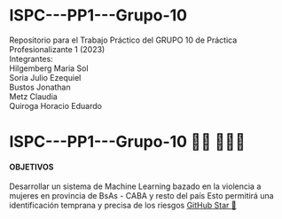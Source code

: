# ISPC---PP1---Grupo-10
Repositorio para el Trabajo Práctico del GRUPO 10 de Práctica Profesionalizante 1 (2023) <br>
Integrantes:<br>
Hilgemberg Maria Sol<br>
Soria Julio Ezequiel<br>
Bustos Jonathan<br>
Metz Claudia<br>
Quiroga Horacio Eduardo<br>

# ISPC---PP1---Grupo-10 👋🏾 👩🏾‍💻
<h4>OBJETIVOS</h4>
Desarrollar un sistema de Machine Learning bazado en la violencia a mujeres en provincia de BsAs - CABA  y resto del país Esto permitirá una identificación temprana y precisa de los riesgos <a href="https://stars.github.com/">GitHub Star 🌟

